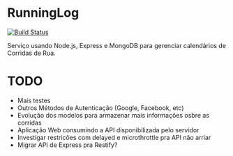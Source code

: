 RunningLog
==========

[![Build Status](https://travis-ci.org/runninglog/RunningLog.svg?branch=master)](https://travis-ci.org/runninglog/RunningLog)

Serviço usando Node.js, Express e MongoDB para gerenciar calendários de Corridas de Rua.

# TODO
* Mais testes
* Outros Métodos de Autenticação (Google, Facebook, etc)
* Evolução dos modelos para armazenar mais informações osbre as corridas
* Aplicação Web consumindo a API disponibilizada pelo servidor
* Investigar restricões com delayed e microthrottle pra API não arriar
* Migrar API de Express pra Restify?
